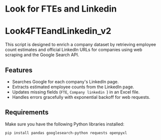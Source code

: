 # Look for FTEs and Linkedin
# Look4FTEandLinkedin_v2

This script is designed to enrich a company dataset by retrieving employee count estimates and official LinkedIn URLs for companies using web scraping and the Google Search API.

## Features

- Searches Google for each company's LinkedIn page.
- Extracts estimated employee counts from the LinkedIn page.
- Updates missing fields (`FTE`, `Company linkedin `) in an Excel file.
- Handles errors gracefully with exponential backoff for web requests.

## Requirements

Make sure you have the following Python libraries installed:

```bash
pip install pandas googlesearch-python requests openpyxl
